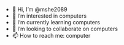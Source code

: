 - 👋 Hi, I’m @mshe2089
- 👀 I’m interested in computers
- 🌱 I’m currently learning computers
- 💞️ I’m looking to collaborate on computers
- 📫 How to reach me: computer

<!---
mshe2089/mshe2089 is a ✨ special ✨ repository because its `README.md` (this file) appears on your GitHub profile.
You can click the Preview link to take a look at your changes.
--->

